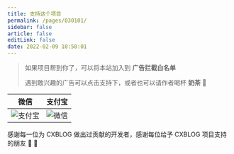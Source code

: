 ```yaml
---
title: 支持这个项目
permalink: /pages/030101/
sidebar: false
article: false
editLink: false
date: 2022-02-09 10:50:01
---
```


> 如果项目帮到你了，可以将本站加入到 **广告拦截白名单**
> 
> 遇到敢兴趣的广告可以点击支持下，或者也可以请作者喝杯 **奶茶** 🧋

| 微信                                                          | 支付宝                                                       |
|-------------------------------------------------------------|-----------------------------------------------------------|
| ![支付宝](https://cxblog.qiniu.zhaohaoyue.love/web/alipay.jpg) | ![微信](https://cxblog.qiniu.zhaohaoyue.love/web/wxpay.jpg) |

感谢每一位为 CXBLOG 做出过贡献的开发者，感谢每位给予 CXBLOG 项目支持的朋友 🎉 🎉
